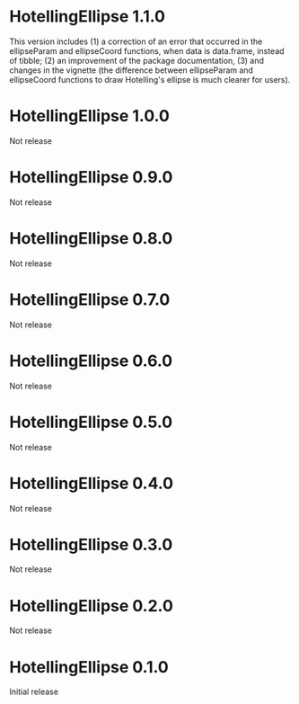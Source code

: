 # HotellingEllipse 1.1.0
This version includes (1) a correction of an error that occurred in the ellipseParam and ellipseCoord functions, when data is data.frame, instead of tibble; (2) an improvement of the package documentation, (3) and changes in the vignette (the difference between ellipseParam and ellipseCoord functions to draw Hotelling's ellipse is much clearer for users).

# HotellingEllipse 1.0.0
Not release

# HotellingEllipse 0.9.0
Not release

# HotellingEllipse 0.8.0
Not release

# HotellingEllipse 0.7.0
Not release

# HotellingEllipse 0.6.0
Not release

# HotellingEllipse 0.5.0
Not release

# HotellingEllipse 0.4.0
Not release

# HotellingEllipse 0.3.0
Not release

# HotellingEllipse 0.2.0
Not release

# HotellingEllipse 0.1.0
Initial release
